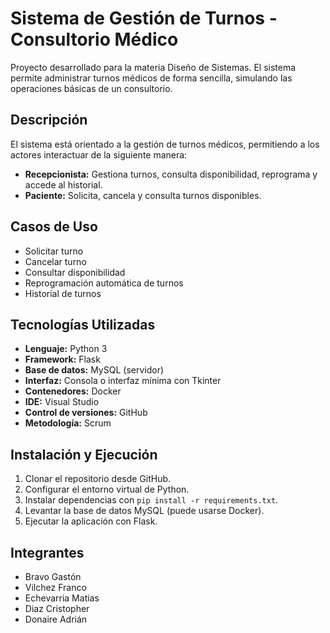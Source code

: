 # Sistema de Gestión de Turnos - Consultorio Médico

Proyecto desarrollado para la materia Diseño de Sistemas. El sistema permite administrar turnos médicos de forma sencilla, simulando las operaciones básicas de un consultorio.

## Descripción

El sistema está orientado a la gestión de turnos médicos, permitiendo a los actores interactuar de la siguiente manera:

- **Recepcionista:** Gestiona turnos, consulta disponibilidad, reprograma y accede al historial.
- **Paciente:** Solicita, cancela y consulta turnos disponibles.

## Casos de Uso

- Solicitar turno
- Cancelar turno
- Consultar disponibilidad
- Reprogramación automática de turnos
- Historial de turnos

## Tecnologías Utilizadas

- **Lenguaje:** Python 3
- **Framework:** Flask
- **Base de datos:** MySQL (servidor)
- **Interfaz:** Consola o interfaz mínima con Tkinter
- **Contenedores:** Docker
- **IDE:** Visual Studio
- **Control de versiones:** GitHub
- **Metodología:** Scrum

## Instalación y Ejecución

1. Clonar el repositorio desde GitHub.
2. Configurar el entorno virtual de Python.
3. Instalar dependencias con `pip install -r requirements.txt`.
4. Levantar la base de datos MySQL (puede usarse Docker).
5. Ejecutar la aplicación con Flask.

## Integrantes

- Bravo Gastón
- Vilchez Franco
- Echevarria Matias
- Diaz Cristopher
- Donaire Adrián